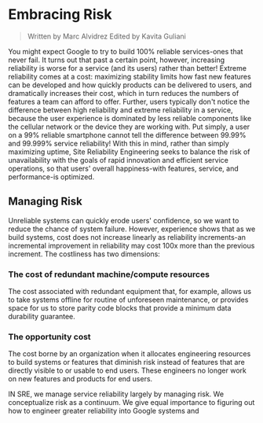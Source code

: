 # Embracing Risk

> Written by Marc Alvidrez
> Edited by Kavita Guliani

You might expect Google to try to build 100% reliable services-ones that
never fail. It turns out that past a certain point, however, increasing
reliability is worse for a service (and its users) rather than better!
Extreme reliability comes at a cost: maximizing stability limits how fast
new features can be developed and how quickly products can be delivered
to users, and dramatically increases their cost, which in turn reduces
the numbers of features a team can afford to offer. Further, users
typically don't notice the difference between high reliability and
extreme reliability in a service, because the user experience is
dominated by less reliable components like the cellular network or the
device they are working with. Put simply, a user on a 99% reliable
smartphone cannot tell the difference between 99.99% and 99.999% service
reliability! With this in mind, rather than simply maximizing uptime,
Site Reliability Engineering seeks to balance the risk of unavailability
with the goals of rapid innovation and efficient service operations, so
that users' overall happiness-with features, service, and performance-is
optimized.

## Managing Risk

Unreliable systems can quickly erode users' confidence, so we want to
reduce the chance of system failure. However, experience shows that as
we build systems, cost does not increase linearly as reliability
increments-an incremental improvement in reliability may cost 100x more
than the previous increment. The costliness has two dimensions:

### The cost of redundant machine/compute resources

  The cost associated with redundant equipment that, for example, allows
  us to take systems offline for routine of unforeseen maintenance, or
  provides space for us to store parity code blocks that provide a
  minimum data durability guarantee.

###  The opportunity cost

  The cost borne by an organization when it allocates engineering
  resources to build systems or features that diminish risk instead of
  features that are directly visible to or usable to end users. These
  engineers no longer work on new features and products for end users.

IN SRE, we manage service reliability largely by managing risk. We
conceptualize risk as a continuum. We give equal importance to figuring
out how to engineer greater reliability into Google systems and 
